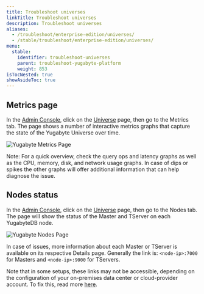 ```yaml
---
title: Troubleshoot universes
linkTitle: Troubleshoot universes
description: Troubleshoot universes
aliases:
  - /troubleshoot/enterprise-edition/universes/
  - /stable/troubleshoot/enterprise-edition/universes/
menu:
  stable:
    identifier: troubleshoot-universes
    parent: troubleshoot-yugabyte-platform
    weight: 853
isTocNested: true
showAsideToc: true
---
```


## Metrics page

In the [Admin Console](../../deploy/install-admin-console/), click on the [Universe](../../../architecture/concepts/universe/) page, then go to the Metrics tab. The page shows a number of interactive metrics graphs that capture the state of the Yugabyte Universe over time.

![Yugabyte Metrics Page](/images/troubleshooting/check-metrics.png)

Note: For a quick overview, check the query ops and latency graphs as well as the CPU, memory, disk, and network usage graphs. In case of dips or spikes the other graphs will offer additional information that can help diagnose the issue.

## Nodes status

In the [Admin Console](../../deploy/install-admin-console/), click on the [Universe](../../../architecture/concepts/universe/) page, then go to the Nodes tab.
The page will show the status of the Master and TServer on each YugabyteDB node.

![Yugabyte Nodes Page](/images/troubleshooting/check-node-status.png)

In case of issues, more information about each Master or TServer is available on its respective Details page.
Generally the link is: `<node-ip>:7000` for Masters and `<node-ip>:9000` for TServers.

Note that in some setups, these links may not be accessible, depending on the configuration of your on-premises  data center or cloud-provider account. To fix this, read more [here](../../../troubleshoot/nodes/check-processes/).
